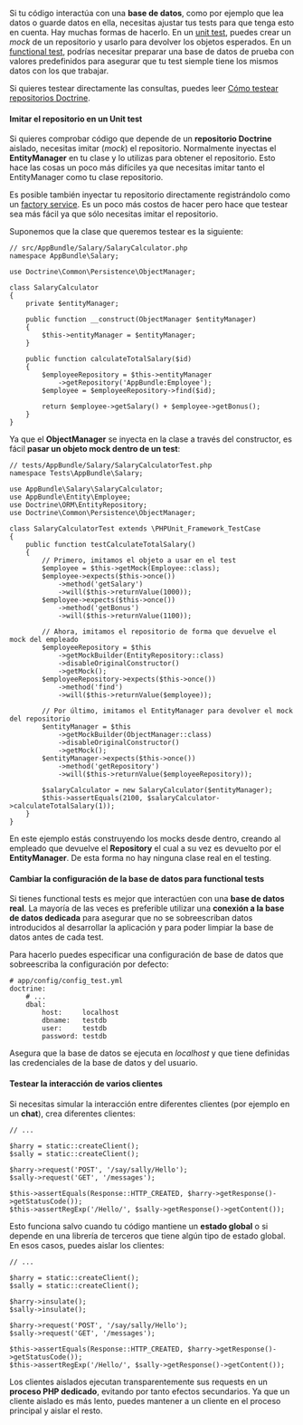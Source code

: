 Si tu código interactúa con una **base de datos**, como por ejemplo que lea datos o guarde datos en ella, necesitas ajustar tus tests para que tenga esto en cuenta. Hay muchas formas de hacerlo. En un [unit test](https://diego.com.es/unit-tests-en-symfony), puedes crear un _mock_ de un repositorio y usarlo para devolver los objetos esperados. En un [functional test](https://diego.com.es/functional-tests-en-symfony), podrías necesitar preparar una base de datos de prueba con valores predefinidos para asegurar que tu test siemple tiene los mismos datos con los que trabajar.

Si quieres testear directamente las consultas, puedes leer [Cómo testear repositorios Doctrine](http://symfony.com/doc/current/cookbook/testing/doctrine.html).

#### Imitar el repositorio en un Unit test

Si quieres comprobar código que depende de un **repositorio Doctrine** aislado, necesitas imitar (_mock_) el repositorio. Normalmente inyectas el **EntityManager** en tu clase y lo utilizas para obtener el repositorio. Esto hace las cosas un poco más difíciles ya que necesitas imitar tanto el EntityManager como tu clase repositorio. 

Es posible también inyectar tu repositorio directamente registrándolo como un [factory service](http://symfony.com/doc/current/components/dependency_injection/factories.html). Es un poco más costos de hacer pero hace que testear sea más fácil ya que sólo necesitas imitar el repositorio.

Suponemos que la clase que queremos testear es la siguiente:

```
// src/AppBundle/Salary/SalaryCalculator.php
namespace AppBundle\Salary;

use Doctrine\Common\Persistence\ObjectManager;

class SalaryCalculator
{
    private $entityManager;

    public function __construct(ObjectManager $entityManager)
    {
        $this->entityManager = $entityManager;
    }

    public function calculateTotalSalary($id)
    {
        $employeeRepository = $this->entityManager
            ->getRepository('AppBundle:Employee');
        $employee = $employeeRepository->find($id);

        return $employee->getSalary() + $employee->getBonus();
    }
}
```

Ya que el **ObjectManager** se inyecta en la clase a través del constructor, es fácil **pasar un objeto mock dentro de un test**:

```
// tests/AppBundle/Salary/SalaryCalculatorTest.php
namespace Tests\AppBundle\Salary;

use AppBundle\Salary\SalaryCalculator;
use AppBundle\Entity\Employee;
use Doctrine\ORM\EntityRepository;
use Doctrine\Common\Persistence\ObjectManager;

class SalaryCalculatorTest extends \PHPUnit_Framework_TestCase
{
    public function testCalculateTotalSalary()
    {
        // Primero, imitamos el objeto a usar en el test
        $employee = $this->getMock(Employee::class);
        $employee->expects($this->once())
            ->method('getSalary')
            ->will($this->returnValue(1000));
        $employee->expects($this->once())
            ->method('getBonus')
            ->will($this->returnValue(1100));

        // Ahora, imitamos el repositorio de forma que devuelve el mock del empleado
        $employeeRepository = $this
            ->getMockBuilder(EntityRepository::class)
            ->disableOriginalConstructor()
            ->getMock();
        $employeeRepository->expects($this->once())
            ->method('find')
            ->will($this->returnValue($employee));

        // Por último, imitamos el EntityManager para devolver el mock del repositorio
        $entityManager = $this
            ->getMockBuilder(ObjectManager::class)
            ->disableOriginalConstructor()
            ->getMock();
        $entityManager->expects($this->once())
            ->method('getRepository')
            ->will($this->returnValue($employeeRepository));

        $salaryCalculator = new SalaryCalculator($entityManager);
        $this->assertEquals(2100, $salaryCalculator->calculateTotalSalary(1));
    }
}
```

En este ejemplo estás construyendo los mocks desde dentro, creando al empleado que devuelve el **Repository** el cual a su vez es devuelto por el **EntityManager**. De esta forma no hay ninguna clase real en el testing.

#### Cambiar la configuración de la base de datos para functional tests

Si tienes functional tests es mejor que interactúen con una **base de datos real**. La mayoría de las veces es preferible utilizar una **conexión a la base de datos dedicada** para asegurar que no se sobreescriban datos introducidos al desarrollar la aplicación y para poder limpiar la base de datos antes de cada test.

Para hacerlo puedes especificar una configuración de base de datos que sobreescriba la configuración por defecto:

```
# app/config/config_test.yml
doctrine:
    # ...
    dbal:
        host:     localhost
        dbname:   testdb
        user:     testdb
        password: testdb
```

Asegura que la base de datos se ejecuta en _localhost_ y que tiene definidas las credenciales de la base de datos y del usuario.

#### Testear la interacción de varios clientes

Si necesitas simular la interacción entre diferentes clientes (por ejemplo en un **chat**), crea diferentes clientes:
```
// ...

$harry = static::createClient();
$sally = static::createClient();

$harry->request('POST', '/say/sally/Hello');
$sally->request('GET', '/messages');

$this->assertEquals(Response::HTTP_CREATED, $harry->getResponse()->getStatusCode());
$this->assertRegExp('/Hello/', $sally->getResponse()->getContent());
```

Esto funciona salvo cuando tu código mantiene un **estado global** o si depende en una librería de terceros que tiene algún tipo de estado global. En esos casos, puedes aislar los clientes:
```
// ...

$harry = static::createClient();
$sally = static::createClient();

$harry->insulate();
$sally->insulate();

$harry->request('POST', '/say/sally/Hello');
$sally->request('GET', '/messages');

$this->assertEquals(Response::HTTP_CREATED, $harry->getResponse()->getStatusCode());
$this->assertRegExp('/Hello/', $sally->getResponse()->getContent());
```

Los clientes aislados ejecutan transparentemente sus requests en un **proceso PHP dedicado**, evitando por tanto efectos secundarios. Ya que un cliente aislado es más lento, puedes mantener a un cliente en el proceso principal y aislar el resto.